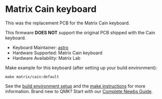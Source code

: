 # Matrix Cain keyboard

This was the replacement PCB for the Matrix Cain keyboard. 

This firmware **DOES NOT** support the original PCB shipped with the Cain keyboard.

* Keyboard Maintainer: [astro](https://github.com/yulei)
* Hardware Supported: Matrix Cain keyboard
* Hardware Availability: Matrix Lab

Make example for this keyboard (after setting up your build environment):

    make matrix/cain:default

See the [build environment setup](https://docs.qmk.fm/#/getting_started_build_tools) and the [make instructions](https://docs.qmk.fm/#/getting_started_make_guide) for more information. Brand new to QMK? Start with our [Complete Newbs Guide](https://docs.qmk.fm/#/newbs).
